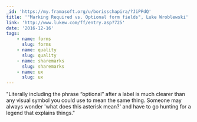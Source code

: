 ```yaml
---
_id: 'https://my.framasoft.org/u/borisschapira/?JiPPdQ'
title: '"Marking Required vs. Optional form fields", Luke Wroblewski'
link: 'http://www.lukew.com/ff/entry.asp?725'
date: '2016-12-16'
tags:
    - name: forms
      slug: forms
    - name: quality
      slug: quality
    - name: sharemarks
      slug: sharemarks
    - name: ux
      slug: ux
---
```


<div class="markdown"><p>&quot;Literally including the phrase “optional” after a label is much clearer than any visual symbol you could use to mean the same thing. Someone may always wonder 'what does this asterisk mean?' and have to go hunting for a legend that explains things.&quot;
</p></div>
